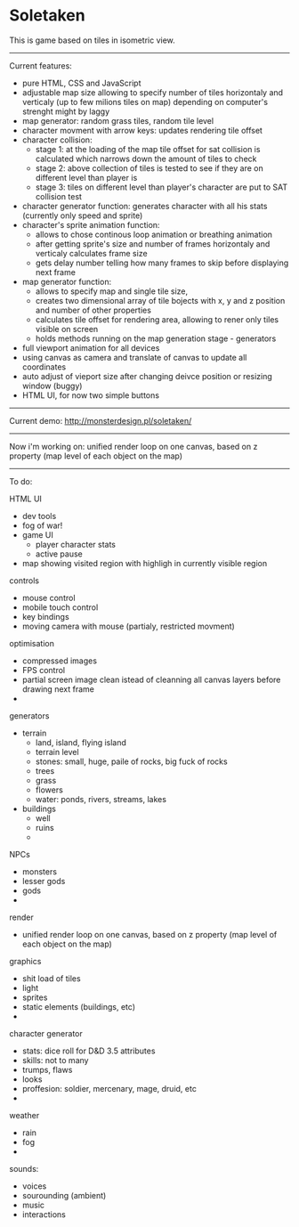 # Soletaken
This is game based on tiles in isometric view.

****** 

Current features:
- pure HTML, CSS and JavaScript
- adjustable map size allowing to specify number of tiles
  horizontaly and verticaly (up to few milions tiles on map)
  depending on computer's strenght might by laggy
- map generator: random grass tiles, random tile level
- character movment with arrow keys: updates rendering tile offset
- character collision:
	- stage 1: at the loading of the map tile offset for sat collision is calculated which narrows down the amount of tiles to check
  	- stage 2: above collection of tiles is tested to see if they are on different level than player is
  	- stage 3: tiles on different level than player's character are put to SAT collision test 
- character generator function: generates character with all his stats (currently only speed and sprite)
- character's sprite animation function:
	- allows to chose continous loop animation or breathing animation
	- after getting sprite's size and number of frames horizontaly and verticaly calculates frame size
	- gets delay number telling how many frames to skip before displaying next frame
- map generator function:
	- allows to specify map and single tile size,
	- creates two dimensional array of tile bojects with x, y and z position
	  and number of other properties
  	- calculates tile offset for rendering area, allowing to rener only tiles visible on screen
  	- holds methods running on the map generation stage - generators
- full viewport animation for all devices
- using canvas as camera and translate of canvas to update all coordinates
- auto adjust of vieport size after changing deivce position or resizing window (buggy)
- HTML UI, for now two simple buttons

******

Current demo:
http://monsterdesign.pl/soletaken/

******

Now i'm working on:
unified render loop on one canvas, based on z property (map level of each object on the map)

******

To do:

HTML UI
- dev tools
- fog of war!
- game UI
	- player character stats
	- active pause
- map showing visited region with highligh in currently visible region

controls
- mouse control
- mobile touch control
- key bindings
- moving camera with mouse (partialy, restricted movment)

optimisation
- compressed images
- FPS control
- partial screen image clean istead of cleanning all canvas layers before drawing next frame
- 

generators
- terrain
	- land, island, flying island
	- terrain level
	- stones: small, huge, paile of rocks, big fuck of rocks
	- trees
	- grass
	- flowers
	- water: ponds, rivers, streams, lakes
- buildings
	- well
	- ruins
	- 

NPCs
- monsters
- lesser gods
- gods
- 

render
- unified render loop on one canvas, based on z property (map level of each object on the map)

graphics
- shit load of tiles
- light
- sprites
- static elements (buildings, etc)
- 

character generator
- stats: dice roll for D&D 3.5 attributes
- skills: not to many
- trumps, flaws
- looks
- proffesion: soldier, mercenary, mage, druid, etc
- 

weather
- rain
- fog
- 

sounds:
- voices
- sourounding (ambient)
- music
- interactions